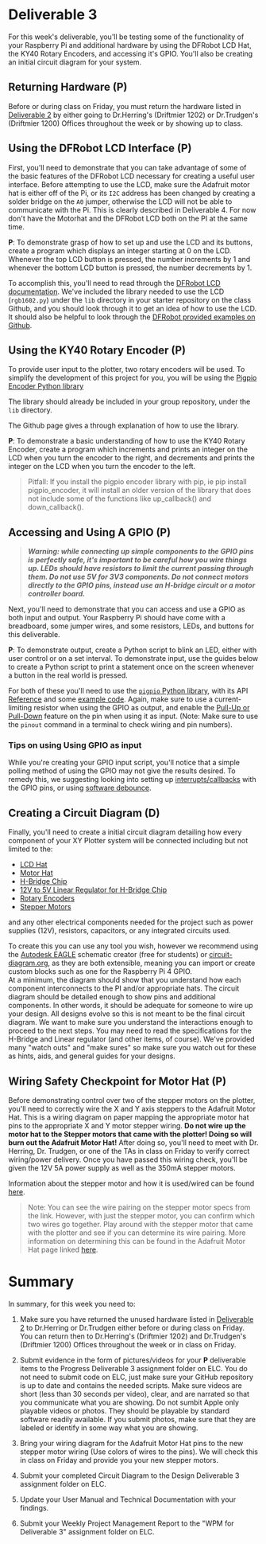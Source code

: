 # Deliverable 3

For this week's deliverable, you'll be testing some of the functionality of your Raspberry Pi and additional hardware by using the DFRobot LCD Hat, the KY40 Rotary Encoders, and accessing it's GPIO. You'll also be creating an initial circuit diagram for your system.

## Returning Hardware (P)

Before or during class on Friday, you must return the hardware listed in [Deliverable 2](deliverable2.md) by either going to Dr.Herring's (Driftmier 1202) or Dr.Trudgen's (Driftmier 1200) Offices throughout the week or by showing up to class.

## Using the DFRobot LCD Interface (P)

First, you'll need to demonstrate that you can take advantage of some of the basic features of the DFRobot LCD necessary for creating a useful user interface. Before attempting to use the LCD, make sure the Adafruit motor hat is either off of the Pi, or its `I2C` address has been changed by creating a solder bridge on the `A0` jumper, otherwise the LCD will not be able to communicate with the Pi.  This is clearly described in Deliverable 4.  For now don't have the Motorhat and the DFRobot LCD both on the PI at the same time.

**P**: To demonstrate grasp of how to set up and use the LCD and its buttons, create a program which displays an integer starting at 0 on the LCD. Whenever the top LCD button is pressed, the number increments by 1 and whenever the bottom LCD button is pressed, the number decrements by 1.

To accomplish this, you'll need to read through the [DFRobot LCD documentation](https://wiki.dfrobot.com/I_O_Expansion_HAT_for_Pi_zero_V1_0_SKU_DFR0604IIC_16X2_RGB_LCD_KeyPad_HAT_1_0_SKU_DFR0514_DFR0603). We've included the library needed to use the LCD (`rgb1602.py`) under the `lib` directory in your starter repository on the class Github, and you should look through it to get an idea of how to use the LCD. It should also be helpful to look through the [DFRobot provided examples on Github](https://github.com/DFRobot/DFRobot_RGB1602_RaspberryPi).

## Using the KY40 Rotary Encoder (P)

To provide user input to the plotter, two rotary encoders will be used. To simplify the development of this project for you, you will be using the [Pigpio Encoder Python library](https://github.com/vash3d/pigpio_encoder)

The library should already be included in your group repository, under the `lib` directory.

The Github page gives a through explanation of how to use the library. 

**P**: To demonstrate a basic understanding of how to use the KY40 Rotary Encoder, create a program which increments and prints an integer on the LCD when you turn the encoder to the right, and decrements and prints the integer on the LCD when you turn the encoder to the left.

> Pitfall: If you install the pigpio encoder library with pip, ie pip install pigpio_encoder, it will install an older version of the library that does not include some of the functions like up_callback()
and down_callback().

## Accessing and Using A GPIO (P)

>***Warning: while connecting up simple components to the GPIO pins is perfectly safe, it's important to be careful how you wire things up. LEDs should have resistors to limit the current passing through them. Do not use 5V for 3V3 components. Do not connect motors directly to the GPIO pins, instead use an H-bridge circuit or a motor controller board.***

Next, you'll need to demonstrate that you can access and use a GPIO as both input and output. Your Raspberry Pi should have come with a breadboard, some jumper wires, and some resistors, LEDs, and buttons for this deliverable.

**P**: To demonstrate output, create a Python script to blink an LED, either with user control or on a set interval. To demonstrate input, use the guides below to create a Python script to print a statement once on the screen whenever a button in the real world is pressed.

For both of these you'll need to use the [`pigpio` Python library](http://abyz.me.uk/rpi/pigpio/index.html#Type_3), with its API [Reference](http://abyz.me.uk/rpi/pigpio/python.html) and some [example code](http://abyz.me.uk/rpi/pigpio/examples.html#Python%20code). Again, make sure to use a current-limiting resistor when using the GPIO as output, and enable the [Pull-Up or Pull-Down](https://en.wikipedia.org/wiki/Pull-up_resistor) feature on the pin when using it as input. (Note: Make sure to use the `pinout` command in a terminal to check wiring and pin numbers).

### Tips on using Using GPIO as input

While you're creating your GPIO input script, you'll notice that a simple polling method of using the GPIO may not give the results desired. To remedy this, we suggesting looking into setting up [interrupts/callbacks](http://abyz.me.uk/rpi/pigpio/python.html#callback) with the GPIO pins, or using [software debounce](https://www.arduino.cc/en/Tutorial/BuiltInExamples/Debounce).

## Creating a Circuit Diagram (D)

Finally, you'll need to create a initial circuit diagram detailing how every component of your XY Plotter system will be connected including but not limited to the:

- [LCD Hat](https://wiki.dfrobot.com/I_O_Expansion_HAT_for_Pi_zero_V1_0_SKU_DFR0604IIC_16X2_RGB_LCD_KeyPad_HAT_1_0_SKU_DFR0514_DFR0603)
- [Motor Hat](https://learn.adafruit.com/adafruit-dc-and-stepper-motor-hat-for-raspberry-pi/downloads)
- [H-Bridge Chip](https://www.ti.com/lit/ds/symlink/sn754410.pdf)
- [12V to 5V Linear Regulator for H-Bridge Chip](https://www.mouser.com/datasheet/2/308/MC7800_D-1773680.pdf)
- [Rotary Encoders](https://www.google.com/url?sa=t&rct=j&q=&esrc=s&source=web&cd=&ved=2ahUKEwjXwtXS2oPuAhWPjFkKHYodBB4QFjAAegQIBBAC&url=https%3A%2F%2Fwww.handsontec.com%2Fdataspecs%2Fmodule%2FRotary%2520Encoder.pdf&usg=AOvVaw3gHhCyMKuvA0829x1elFn4)
- [Stepper Motors](https://cdn-shop.adafruit.com/product-files/324/C140-A+datasheet.jpg)

and any other electrical components needed for the project such as power supplies (12V), resistors, capacitors, or any integrated circuits used.

To create this you can use any tool you wish, however we recommend using the [Autodesk EAGLE](https://www.autodesk.com/products/eagle/overview?plc=F360&term=1-YEAR&support=ADVANCED&quantity=1) schematic creator (free for students) or [circuit-diagram.org](https://www.circuit-diagram.org/), as they are both extensible, meaning you can import or create custom blocks such as one for the Raspberry Pi 4 GPIO.  
At a minimum, the diagram should show that you understand how each component interconnects to the PI and/or appropriate hats.  The circuit diagram should be detailed enough to show pins and additional components.  In other words, it should be adequate for someone to wire up your design.  All designs evolve so this is not meant to be the final circuit diagram.  We want to make sure you understand the interactions enough to proceed to the next steps.
You may need to read the specifications for the H-Bridge and Linear regulator (and other items, of course).  We've provided many "watch outs" and "make sures"  so make sure you watch out for these as hints, aids, and general guides for your designs.

## Wiring Safety Checkpoint for Motor Hat (P)

Before demonstrating control over two of the stepper motors on the plotter, you'll need to correctly wire the X and Y axis steppers to the Adafruit Motor Hat. This is a wiring diagram on paper mapping the appropriate motor hat pins to the appropriate X and Y motor stepper wiring.  **Do not wire up the motor hat to the Stepper motors that came with the plotter!  Doing so will burn out the Adafruit Motor Hat!** After doing so, you'll need to meet with Dr. Herring, Dr. Trudgen, or one of the TAs in class on Friday to verify correct wiring/power delivery. Once you have passed this wiring check, you'll be given the 12V 5A power supply as well as the 350mA stepper motors.

Information about the stepper motor and how it is used/wired can be found [here](https://www.adafruit.com/product/324).

> Note: You can see the wire pairing on the stepper motor specs from the link.  However, with just the stepper motor, you can confirm which two wires go together.  Play around with the stepper motor that came with the plotter and see if you can determine its wire pairing. More information on determining this can be found in the Adafruit Motor Hat page linked [here](https://learn.adafruit.com/adafruit-dc-and-stepper-motor-hat-for-raspberry-pi/using-stepper-motors).

# Summary

In summary, for this week you need to:

1. Make sure you have returned the unused hardware listed in [Deliverable 2](deliverable2.md) to Dr.Herring or Dr.Trudgen either before or during class on Friday. You can return then to Dr.Herring's (Driftmier 1202) and Dr.Trudgen's (Driftmier 1200) Offices throughout the week or in class on Friday.

2. Submit evidence in the form of pictures/videos for your **P** deliverable items to the Progress Deliverable 3 assignment folder on ELC. You do not need to submit code on ELC, just make sure your GitHub repository is up to date and contains the needed scripts.  Make sure videos are short (less than 30 seconds per video), clear, and are narrated so that you communicate what you are showing.  Do not sumbit Apple only playable videos or photos.  They should be playable by standard software readily available. If you submit photos, make sure that they are labeled or identify in some way what you are showing.

2. Bring your wiring diagram for the Adafruit Motor Hat pins to the new stepper motor wiring (Use colors of wires to the pins).  We will check this in class on Friday and provide you your new stepper motors.

3. Submit your completed Circuit Diagram to the Design Deliverable 3 assignment folder on ELC.

4. Update your User Manual and Technical Documentation with your findings.

5. Submit your Weekly Project Management Report to the "WPM for Deliverable 3" assignment folder on ELC.
